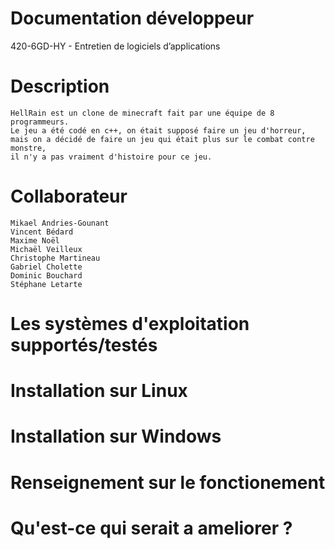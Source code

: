 #	Documentation développeur
420-6GD-HY - Entretien de logiciels d’applications

#	Description
	HellRain est un clone de minecraft fait par une équipe de 8 programmeurs.
	Le jeu a été codé en c++, on était supposé faire un jeu d'horreur, mais on a décidé de faire un jeu qui était plus sur le combat contre monstre,
	il n'y a pas vraiment d'histoire pour ce jeu.
#	Collaborateur
	Mikael Andries-Gounant
	Vincent Bédard
	Maxime Noël
	Michaël Veilleux
	Christophe Martineau
	Gabriel Cholette
	Dominic Bouchard
	Stéphane Letarte
#	Les systèmes d'exploitation supportés/testés

#	Installation sur Linux

#	Installation sur Windows

#	Renseignement sur le fonctionement

#	Qu'est-ce qui serait a ameliorer ?
